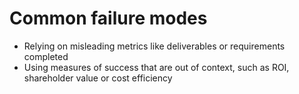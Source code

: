 # Common failure modes

* Relying on misleading metrics like deliverables or requirements completed
* Using measures of success that are out of context, such as ROI, shareholder value or cost efficiency

